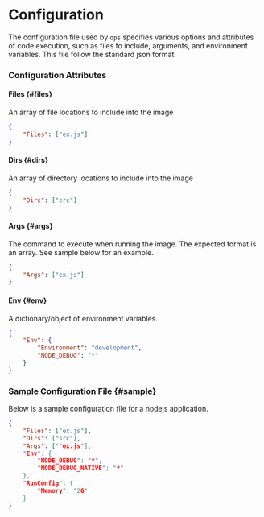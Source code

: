 Configuration
=============
The configuration file used by `ops` specifies various options and attributes
of code execution, such as files to include, arguments, and environment
variables. This file follow the standard json format.

### Configuration Attributes

#### Files {#files}
An array of file locations to include into the image

```json
{
    "Files": ["ex.js"]
}
```

#### Dirs {#dirs}
An array of directory locations to include into the image

```json
{
    "Dirs": ["src"]
}
```

#### Args {#args}
The command to execute when running the image. The expected format is an
array. See sample below for an example.

```json
{
    "Args": ["ex.js"]
}
```

#### Env {#env}
A dictionary/object of environment variables.

```json
{
    "Env": {
        "Environment": "development",
        "NODE_DEBUG": "*"
    }
}
```

### Sample Configuration File {#sample}
Below is a sample configuration file for a nodejs application.

```json
{
	"Files": ["ex.js"],
    "Dirs": ["src"],
	"Args": [""ex.js"],
	"Env": {
		"NODE_DEBUG": "*",
		"NODE_DEBUG_NATIVE": "*"
	},
	"RunConfig": {
		"Memory": "2G"
	}
}
```
